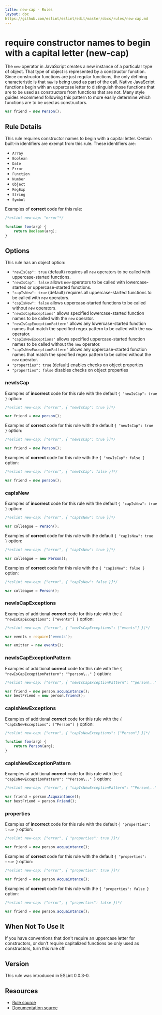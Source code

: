 ```yaml
---
title: new-cap - Rules
layout: doc
https://github.com/eslint/eslint/edit/master/docs/rules/new-cap.md
---
```

<!-- Note: No pull requests accepted for this file. See README.md in the root directory for details. -->

# require constructor names to begin with a capital letter (new-cap)

The `new` operator in JavaScript creates a new instance of a particular type of object. That type of object is represented by a constructor function. Since constructor functions are just regular functions, the only defining characteristic is that `new` is being used as part of the call. Native JavaScript functions begin with an uppercase letter to distinguish those functions that are to be used as constructors from functions that are not. Many style guides recommend following this pattern to more easily determine which functions are to be used as constructors.

```js
var friend = new Person();
```

## Rule Details

This rule requires constructor names to begin with a capital letter. Certain built-in identifiers are exempt from this rule. These identifiers are:

* `Array`
* `Boolean`
* `Date`
* `Error`
* `Function`
* `Number`
* `Object`
* `RegExp`
* `String`
* `Symbol`

Examples of **correct** code for this rule:

```js
/*eslint new-cap: "error"*/

function foo(arg) {
    return Boolean(arg);
}
```

## Options

This rule has an object option:

* `"newIsCap": true` (default) requires all `new` operators to be called with uppercase-started functions.
* `"newIsCap": false` allows `new` operators to be called with lowercase-started or uppercase-started functions.
* `"capIsNew": true` (default) requires all uppercase-started functions to be called with `new` operators.
* `"capIsNew": false` allows uppercase-started functions to be called without `new` operators.
* `"newIsCapExceptions"` allows specified lowercase-started function names to be called with the `new` operator.
* `"newIsCapExceptionPattern"` allows any lowercase-started function names that match the specified regex pattern to be called with the `new` operator.
* `"capIsNewExceptions"` allows specified uppercase-started function names to be called without the `new` operator.
* `"capIsNewExceptionPattern"` allows any uppercase-started function names that match the specified regex pattern to be called without the `new` operator.
* `"properties": true` (default) enables checks on object properties
* `"properties": false` disables checks on object properties

### newIsCap

Examples of **incorrect** code for this rule with the default `{ "newIsCap": true }` option:

```js
/*eslint new-cap: ["error", { "newIsCap": true }]*/

var friend = new person();
```

Examples of **correct** code for this rule with the default `{ "newIsCap": true }` option:

```js
/*eslint new-cap: ["error", { "newIsCap": true }]*/

var friend = new Person();
```

Examples of **correct** code for this rule with the `{ "newIsCap": false }` option:

```js
/*eslint new-cap: ["error", { "newIsCap": false }]*/

var friend = new person();
```

### capIsNew

Examples of **incorrect** code for this rule with the default `{ "capIsNew": true }` option:

```js
/*eslint new-cap: ["error", { "capIsNew": true }]*/

var colleague = Person();
```

Examples of **correct** code for this rule with the default `{ "capIsNew": true }` option:

```js
/*eslint new-cap: ["error", { "capIsNew": true }]*/

var colleague = new Person();
```

Examples of **correct** code for this rule with the `{ "capIsNew": false }` option:

```js
/*eslint new-cap: ["error", { "capIsNew": false }]*/

var colleague = Person();
```

### newIsCapExceptions

Examples of additional **correct** code for this rule with the `{ "newIsCapExceptions": ["events"] }` option:

```js
/*eslint new-cap: ["error", { "newIsCapExceptions": ["events"] }]*/

var events = require('events');

var emitter = new events();
```

### newIsCapExceptionPattern

Examples of additional **correct** code for this rule with the `{ "newIsCapExceptionPattern": "^person\.." }` option:

```js
/*eslint new-cap: ["error", { "newIsCapExceptionPattern": "^person\.." }]*/

var friend = new person.acquaintance();
var bestFriend = new person.friend();
```

### capIsNewExceptions

Examples of additional **correct** code for this rule with the `{ "capIsNewExceptions": ["Person"] }` option:

```js
/*eslint new-cap: ["error", { "capIsNewExceptions": ["Person"] }]*/

function foo(arg) {
    return Person(arg);
}
```

### capIsNewExceptionPattern

Examples of additional **correct** code for this rule with the `{ "capIsNewExceptionPattern": "^Person\.." }` option:

```js
/*eslint new-cap: ["error", { "capIsNewExceptionPattern": "^Person\.." }]*/

var friend = person.Acquaintance();
var bestFriend = person.Friend();
```

### properties

Examples of **incorrect** code for this rule with the default `{ "properties": true }` option:

```js
/*eslint new-cap: ["error", { "properties": true }]*/

var friend = new person.acquaintance();
```

Examples of **correct** code for this rule with the default `{ "properties": true }` option:

```js
/*eslint new-cap: ["error", { "properties": true }]*/

var friend = new person.Acquaintance();
```

Examples of **correct** code for this rule with the `{ "properties": false }` option:

```js
/*eslint new-cap: ["error", { "properties": false }]*/

var friend = new person.acquaintance();
```

## When Not To Use It

If you have conventions that don't require an uppercase letter for constructors, or don't require capitalized functions be only used as constructors, turn this rule off.

## Version

This rule was introduced in ESLint 0.0.3-0.

## Resources

* [Rule source](https://github.com/eslint/eslint/tree/master/lib/rules/new-cap.js)
* [Documentation source](https://github.com/eslint/eslint/tree/master/docs/rules/new-cap.md)
